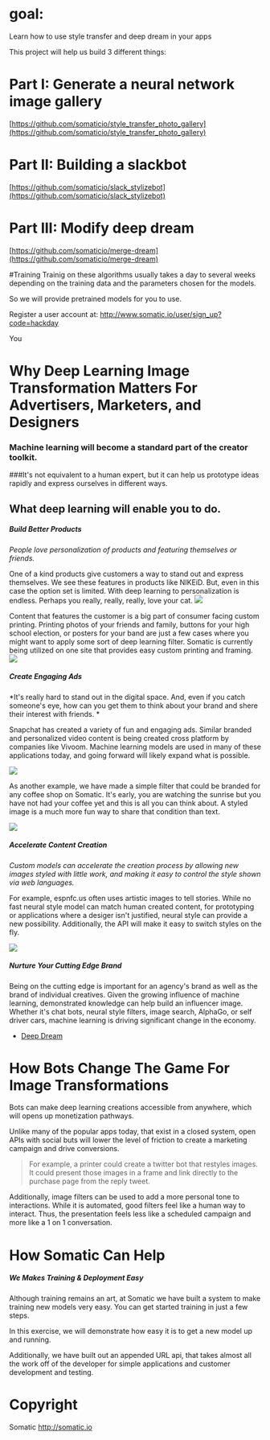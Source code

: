 # goal:
Learn how to use style transfer and deep dream in your apps

This project will help us build 3 different things:

# Part I: Generate a neural network image gallery

[https://github.com/somaticio/style_transfer_photo_gallery](https://github.com/somaticio/style_transfer_photo_gallery)

# Part II: Building a slackbot

[https://github.com/somaticio/slack_stylizebot](https://github.com/somaticio/slack_stylizebot)

# Part III: Modify deep dream

[https://github.com/somaticio/merge-dream](https://github.com/somaticio/merge-dream)






#Training
Trainig on these algorithms usually takes a day to several weeks depending on the training data and the parameters chosen for the models.

So we will provide pretrained models for you to use.

Register a user account at: http://www.somatic.io/user/sign_up?code=hackday 




You






# Why Deep Learning Image Transformation Matters For Advertisers, Marketers, and Designers
### Machine learning will become a standard part of the creator toolkit. 
###It's not equivalent to a human expert, but it can help us prototype ideas rapidly and express ourselves in different ways.

## What deep learning will enable you to do.

##### Build Better Products

*People love personalization of products and featuring themselves or friends.*

One of a kind products give customers a way to stand out and express themselves. We see these features in products like NIKEiD. But, even in this case the option set is limited. With deep learning to personalization is endless. Perhaps you really, really, really, love your cat.
![](https://d17oy1vhnax1f7.cloudfront.net/items/3L0G0o3c3V3R08211S3f/Image%202016-11-15%20at%206.00.59%20PM.png?v=4db6f583)

Content that features the customer is a big part of consumer facing custom printing. Printing photos of your friends and family, buttons for your high school election, or posters for your band are just a few cases where you might want to apply some sort of deep learning filter. Somatic is currently being utilized on one site that provides easy custom printing and framing.
![](https://d17oy1vhnax1f7.cloudfront.net/items/0G3M1D1u3w0i1k1R3w0X/Image%202016-11-15%20at%204.32.56%20PM.png?v=2d9bdc72)



##### Create Engaging Ads 

*It's really hard to stand out in the digital space. And, even if you catch someone's eye, how can you get them to think about your brand and shere their interest with friends. *

Snapchat has created a variety of fun and engaging ads. Similar branded and personalized video content is being created cross platform by companies like Vivoom. Machine learning models are used in many of these applications today, and going forward will likely expand what is possible. 

![](https://d17oy1vhnax1f7.cloudfront.net/items/3X1M390k0L0Q1S1h1M1e/Image%202016-11-15%20at%204.27.42%20PM.png?v=f85a7e80)

As another example, we have made a simple filter that could be branded for any coffee shop on Somatic. It's early, you are watching the sunrise but you have not had your coffee yet and this is all you can think about. A styled image is a much more fun way to share that condition than text.

![](https://d17oy1vhnax1f7.cloudfront.net/items/1Y112d2J1e203W1r3r0i/Image%202016-11-15%20at%204.14.03%20PM.png?v=23bae0c3)


##### Accelerate Content Creation

*Custom models can accelerate the creation process by allowing new images styled with little work, and making it easy to control the style shown via web languages.*

For example, espnfc.us often uses artistic images to tell stories. While no fast neural style model can match human created content, for prototyping or applications where a desiger isn't justified, neural style can provide a new possibility. Additionally, the API will make it easy to switch styles on the fly.

![](https://d17oy1vhnax1f7.cloudfront.net/items/0E0k3b2S3U0J2t0v2V1q/Image%202016-11-15%20at%203.58.56%20PM.png?v=bc63df79)


##### Nurture Your Cutting Edge Brand

Being on the cutting edge is important for an agency's brand as well as the brand of individual creatives. Given the growing influence of machine learning, demonstrated knowledge can help build an influencer image. Whether it's chat bots, neural style filters, image search, AlphaGo, or self driver cars, machine learning is driving significant change in the economy. 


* [Deep Dream](https://github.com/google/deepdream)


# How Bots Change The Game For Image Transformations

Bots can make deep learning creations accessible from anywhere, which will opens up monetization pathways.

Unlike many of the popular apps today, that exist in a closed system, open APIs with social buts will lower the level of friction to create a marketing campaign and drive conversions. 

> For example, a printer could create a twitter bot that restyles images. It could present those images in a frame and link directly to the purchase page from the reply tweet.

Additionally, image filters can be used to add a more personal tone to interactions. While it is automated, good filters feel like a human way to interact. Thus, the presentation feels less like a scheduled campaign and more like a 1 on 1 conversation.


# How Somatic Can Help

##### We Makes Training & Deployment Easy
Although training remains an art, at Somatic we have built a system to make training new models very easy. You can get started training in just a few steps.

In this exercise, we will demonstrate how easy it is to get a new model up and running.

Additionally, we have built out an appended URL api, that takes almost all the work off of the developer for simple applications and customer development and testing.


# Copyright
Somatic http://somatic.io
